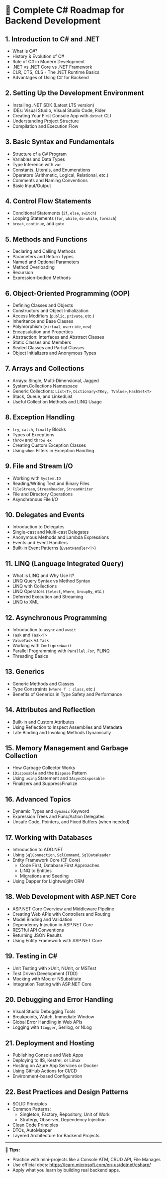 # 📘 Complete C# Roadmap for Backend Development

## 1. Introduction to C# and .NET

- What is C#?
- History & Evolution of C#
- Role of C# in Modern Development
- .NET vs .NET Core vs .NET Framework
- CLR, CTS, CLS - The .NET Runtime Basics
- Advantages of Using C# for Backend

## 2. Setting Up the Development Environment

- Installing .NET SDK (Latest LTS version)
- IDEs: Visual Studio, Visual Studio Code, Rider
- Creating Your First Console App with `dotnet` CLI
- Understanding Project Structure
- Compilation and Execution Flow

## 3. Basic Syntax and Fundamentals

- Structure of a C# Program
- Variables and Data Types
- Type Inference with `var`
- Constants, Literals, and Enumerations
- Operators (Arithmetic, Logical, Relational, etc.)
- Comments and Naming Conventions
- Basic Input/Output

## 4. Control Flow Statements

- Conditional Statements (`if`, `else`, `switch`)
- Looping Statements (`for`, `while`, `do-while`, `foreach`)
- `break`, `continue`, and `goto`

## 5. Methods and Functions

- Declaring and Calling Methods
- Parameters and Return Types
- Named and Optional Parameters
- Method Overloading
- Recursion
- Expression-bodied Methods

## 6. Object-Oriented Programming (OOP)

- Defining Classes and Objects
- Constructors and Object Initialization
- Access Modifiers (`public`, `private`, etc.)
- Inheritance and Base Classes
- Polymorphism (`virtual`, `override`, `new`)
- Encapsulation and Properties
- Abstraction: Interfaces and Abstract Classes
- Static Classes and Members
- Sealed Classes and Partial Classes
- Object Initializers and Anonymous Types

## 7. Arrays and Collections

- Arrays: Single, Multi-Dimensional, Jagged
- System.Collections Namespace
- Generic Collections: `List<T>`, `Dictionary<TKey, TValue>`, `HashSet<T>`
- Stack, Queue, and LinkedList
- Useful Collection Methods and LINQ Usage

## 8. Exception Handling

- `try`, `catch`, `finally` Blocks
- Types of Exceptions
- `throw` and `throw ex`
- Creating Custom Exception Classes
- Using `when` Filters in Exception Handling

## 9. File and Stream I/O

- Working with `System.IO`
- Reading/Writing Text and Binary Files
- `FileStream`, `StreamReader`, `StreamWriter`
- File and Directory Operations
- Asynchronous File I/O

## 10. Delegates and Events

- Introduction to Delegates
- Single-cast and Multi-cast Delegates
- Anonymous Methods and Lambda Expressions
- Events and Event Handlers
- Built-in Event Patterns (`EventHandler<T>`)

## 11. LINQ (Language Integrated Query)

- What is LINQ and Why Use It?
- LINQ Query Syntax vs Method Syntax
- LINQ with Collections
- LINQ Operators (`Select`, `Where`, `GroupBy`, etc.)
- Deferred Execution and Streaming
- LINQ to XML

## 12. Asynchronous Programming

- Introduction to `async` and `await`
- `Task` and `Task<T>`
- `ValueTask` vs `Task`
- Working with `ConfigureAwait`
- Parallel Programming with `Parallel.For`, PLINQ
- Threading Basics

## 13. Generics

- Generic Methods and Classes
- Type Constraints (`where T : class`, etc.)
- Benefits of Generics in Type Safety and Performance

## 14. Attributes and Reflection

- Built-in and Custom Attributes
- Using Reflection to Inspect Assemblies and Metadata
- Late Binding and Invoking Methods Dynamically

## 15. Memory Management and Garbage Collection

- How Garbage Collector Works
- `IDisposable` and the `Dispose` Pattern
- Using `using` Statement and `IAsyncDisposable`
- Finalizers and SuppressFinalize

## 16. Advanced Topics

- Dynamic Types and `dynamic` Keyword
- Expression Trees and Func/Action Delegates
- Unsafe Code, Pointers, and Fixed Buffers (when needed)

## 17. Working with Databases

- Introduction to ADO.NET
- Using `SqlConnection`, `SqlCommand`, `SqlDataReader`
- Entity Framework Core (EF Core)
  - Code First, Database First Approaches
  - LINQ to Entities
  - Migrations and Seeding
- Using Dapper for Lightweight ORM

## 18. Web Development with ASP.NET Core

- ASP.NET Core Overview and Middleware Pipeline
- Creating Web APIs with Controllers and Routing
- Model Binding and Validation
- Dependency Injection in ASP.NET Core
- RESTful API Conventions
- Returning JSON Results
- Using Entity Framework with ASP.NET Core

## 19. Testing in C#

- Unit Testing with xUnit, NUnit, or MSTest
- Test Driven Development (TDD)
- Mocking with Moq or NSubstitute
- Integration Testing with ASP.NET Core

## 20. Debugging and Error Handling

- Visual Studio Debugging Tools
- Breakpoints, Watch, Immediate Window
- Global Error Handling in Web APIs
- Logging with `ILogger`, Serilog, or NLog

## 21. Deployment and Hosting

- Publishing Console and Web Apps
- Deploying to IIS, Kestrel, or Linux
- Hosting on Azure App Services or Docker
- Using GitHub Actions for CI/CD
- Environment-based Configuration

## 22. Best Practices and Design Patterns

- SOLID Principles
- Common Patterns:
  - Singleton, Factory, Repository, Unit of Work
  - Strategy, Observer, Dependency Injection
- Clean Code Principles
- DTOs, AutoMapper
- Layered Architecture for Backend Projects

---

🧠 **Tips:**

- Practice with mini-projects like a Console ATM, CRUD API, File Manager.
- Use official docs: https://learn.microsoft.com/en-us/dotnet/csharp/
- Apply what you learn by building real backend apps.
